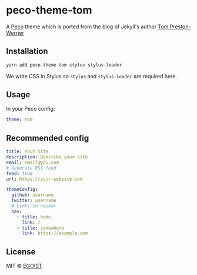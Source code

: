 # peco-theme-tom

A [Peco](https://github.com/egojump/peco) theme which is ported from the blog of Jekyll's author [Tom Preston-Werner](http://tom.preston-werner.com/)

## Installation

```bash
yarn add peco-theme-tom stylus stylus-loader
```

We write CSS in Stylus so `stylus` and `stylus-loader` are required here.

## Usage

In your Peco config:

```yaml
theme: tom
```

## Recommended config

```yaml
title: Your Site
description: Describe your site
email: email@you.com
# Generate RSS feed
feed: true
url: https://your-website.com

themeConfig:
  github: username
  twitter: username
  # Links in navbar
  nav:
    - title: home
      link: /
    - title: somewhere
      link: https://example.com
```

## License 

MIT &copy; [EGOIST](https://github.com/egoist)